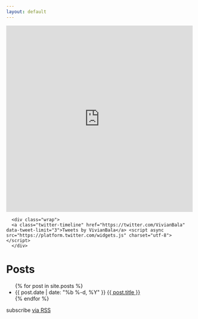 ```yaml
---
layout: default
---
```


<html>
<body>
      <div class="wrap">
      <iframe src="https://www.facebook.com/plugins/page.php?href=https%3A%2F%2Fwww.facebook.com%2Fvivian.balakrishnan.sg&tabs=timeline&width=500&height=500&small_header=true&adapt_container_width=false&hide_cover=false&show_facepile=false&appId" width="500" height="500" style="border:none;overflow:hidden" scrolling="no" frameborder="0" allowTransparency="true"></iframe>
      </div>
      
      

      <div class="wrap">
      <a class="twitter-timeline" href="https://twitter.com/VivianBala" data-tweet-limit="3">Tweets by VivianBala</a> <script async src="https://platform.twitter.com/widgets.js" charset="utf-8"></script>
      </div>
</body>
</html> 

<div class="home">

  <h1>Posts</h1>

  <ul class="posts">
    {% for post in site.posts %}
      <li>
        <span class="post-date">{{ post.date | date: "%b %-d, %Y" }}</span>
        <a class="post-link" href="{{ post.url | prepend: site.baseurl }}">{{ post.title }}</a>
      </li>
    {% endfor %}
  </ul>

  <p class="rss-subscribe">subscribe <a href="{{ "/feed.xml" | prepend: site.baseurl }}">via RSS</a></p>

</div>
